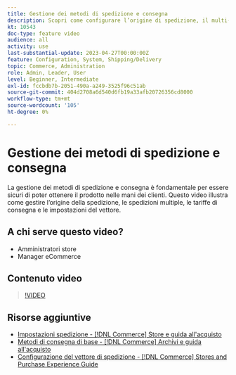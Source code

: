 ```yaml
---
title: Gestione dei metodi di spedizione e consegna
description: Scopri come configurare l’origine di spedizione, il multi-shipping, la tariffa di consegna e le impostazioni del vettore per il tuo store Commerce.
kt: 10543
doc-type: feature video
audience: all
activity: use
last-substantial-update: 2023-04-27T00:00:00Z
feature: Configuration, System, Shipping/Delivery
topic: Commerce, Administration
role: Admin, Leader, User
level: Beginner, Intermediate
exl-id: fccbdb7b-2051-490a-a249-3525f96c51ab
source-git-commit: 404d2708a6d540d6fb19a33afb20726356cd8000
workflow-type: tm+mt
source-wordcount: '105'
ht-degree: 0%

---
```


# Gestione dei metodi di spedizione e consegna

La gestione dei metodi di spedizione e consegna è fondamentale per essere sicuri di poter ottenere il prodotto nelle mani dei clienti. Questo video illustra come gestire l’origine della spedizione, le spedizioni multiple, le tariffe di consegna e le impostazioni del vettore.

## A chi serve questo video?

- Amministratori store
- Manager eCommerce

## Contenuto video

>[!VIDEO](https://video.tv.adobe.com/v/343658?quality=12&learn=on)

## Risorse aggiuntive

- [Impostazioni spedizione - [!DNL Commerce] Store e guida all&#39;acquisto](https://experienceleague.adobe.com/docs/commerce-admin/stores-sales/delivery/shipping-settings.html?lang=it)
- [Metodi di consegna di base - [!DNL Commerce] Archivi e guida all&#39;acquisto](https://experienceleague.adobe.com/docs/commerce-admin/stores-sales/delivery/delivery.html?lang=it#basic-delivery-methods)
- [Configurazione del vettore di spedizione - [!DNL Commerce] Stores and Purchase Experience Guide](https://experienceleague.adobe.com/docs/commerce-admin/stores-sales/delivery/shipping-carriers/carriers.html?lang=it)
